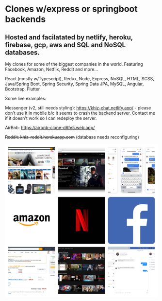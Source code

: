 # Clones w/express or springboot backends
## Hosted and facilatated by netlify, heroku, firebase, gcp, aws and SQL and NoSQL databases.

My clones for some of the biggest companies in the world.  Featuring Facebook, Amazon, Netflix, Reddit and more...

React (mostly w/Typescript), Redux, Node, Express, NoSQL, HTML, SCSS, Java/Spring
Boot, Spring Security, Spring Data JPA, MySQL, Angular, Bootstrap, Flutter

Some live examples:

Messenger (v2, still needs styling): https://khiz-chat.netlify.app/ - please don't use it in mobile b/c it seems to crash the backend server.  Contact me if it doesn't work so I can redeploy the server.

AirBnb: https://airbnb-clone-d6fe5.web.app/

~~Reddit: khiz-reddit.herokuapp.com~~ (database needs reconfiguring)

![Collage](/faang-clones-collage.jpg)
